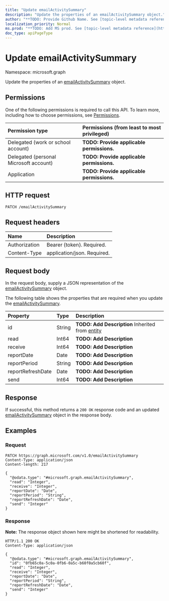 ```yaml
---
title: "Update emailActivitySummary"
description: "Update the properties of an emailActivitySummary object."
author: "**TODO: Provide Github Name. See [topic-level metadata reference](https://msgo.azurewebsites.net/add/document/guidelines/metadata.html#topic-level-metadata)**"
localization_priority: Normal
ms.prod: "**TODO: Add MS prod. See [topic-level metadata reference](https://msgo.azurewebsites.net/add/document/guidelines/metadata.html#topic-level-metadata)**"
doc_type: apiPageType
---
```


# Update emailActivitySummary
Namespace: microsoft.graph



Update the properties of an [emailActivitySummary](../resources/emailactivitysummary.md) object.

## Permissions
One of the following permissions is required to call this API. To learn more, including how to choose permissions, see [Permissions](/graph/permissions-reference).

|Permission type|Permissions (from least to most privileged)|
|:---|:---|
|Delegated (work or school account)|**TODO: Provide applicable permissions.**|
|Delegated (personal Microsoft account)|**TODO: Provide applicable permissions.**|
|Application|**TODO: Provide applicable permissions.**|

## HTTP request

<!-- {
  "blockType": "ignored"
}
-->
``` http
PATCH /emailActivitySummary
```

## Request headers
|Name|Description|
|:---|:---|
|Authorization|Bearer {token}. Required.|
|Content-Type|application/json. Required.|

## Request body
In the request body, supply a JSON representation of the [emailActivitySummary](../resources/emailactivitysummary.md) object.

The following table shows the properties that are required when you update the [emailActivitySummary](../resources/emailactivitysummary.md).

|Property|Type|Description|
|:---|:---|:---|
|id|String|**TODO: Add Description** Inherited from [entity](../resources/entity.md)|
|read|Int64|**TODO: Add Description**|
|receive|Int64|**TODO: Add Description**|
|reportDate|Date|**TODO: Add Description**|
|reportPeriod|String|**TODO: Add Description**|
|reportRefreshDate|Date|**TODO: Add Description**|
|send|Int64|**TODO: Add Description**|



## Response

If successful, this method returns a `200 OK` response code and an updated [emailActivitySummary](../resources/emailactivitysummary.md) object in the response body.

## Examples

### Request
<!-- {
  "blockType": "request",
  "name": "update_emailactivitysummary"
}
-->
``` http
PATCH https://graph.microsoft.com/v1.0/emailActivitySummary
Content-Type: application/json
Content-length: 217

{
  "@odata.type": "#microsoft.graph.emailActivitySummary",
  "read": "Integer",
  "receive": "Integer",
  "reportDate": "Date",
  "reportPeriod": "String",
  "reportRefreshDate": "Date",
  "send": "Integer"
}
```


### Response
**Note:** The response object shown here might be shortened for readability.
<!-- {
  "blockType": "response",
  "truncated": true
}
-->
``` http
HTTP/1.1 200 OK
Content-Type: application/json

{
  "@odata.type": "#microsoft.graph.emailActivitySummary",
  "id": "0fb65c0a-5c0a-0fb6-0a5c-b60f0a5cb60f",
  "read": "Integer",
  "receive": "Integer",
  "reportDate": "Date",
  "reportPeriod": "String",
  "reportRefreshDate": "Date",
  "send": "Integer"
}
```

